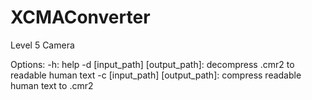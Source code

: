 # XCMAConverter
Level 5 Camera

Options:
-h: help
-d [input_path] [output_path]: decompress .cmr2 to readable human text
-c [input_path] [output_path]: compress readable human text to .cmr2
